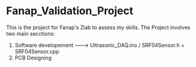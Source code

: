# Fanap_Validation_Project
This is the project for Fanap's Zlab to assess my skills.
The Project involves two main secctions:
1. Software developement ---> Ultrasonic_DAQ.ino / SRF04Sensor.h + SRF04Sensor.cpp
2. PCB Designing
